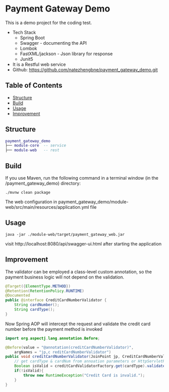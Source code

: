 # Payment Gateway Demo

This is a demo project for the coding test.
- Tech Stack
    - Spring Boot
    - Swagger - documenting the API
    - Lombok 
    - FastXML/jackson - Json library for response
    - Junit5
- It is a Restful web service
- Github: https://github.com/natezhengbne/payment_gateway_demo.git

## Table of Contents

- [Structure](#Structure)
- [Build](#Build)
- [Usage](#usage)
- [Improvement](#Improvement)

## Structure
``` lua
payment_gateway_demo
├── module-core  -- service
├── module-web   -- rest 
```

## Build

If you use Maven, run the following command in a terminal window (in the /payment_gateway_demo) directory:

```
./mvnw clean package
```

The web configuration in payment_gateway_demo/module-web/src/main/resources/application.yml file


## Usage

```
java -jar ./module-web/target/payment_gateway_web.jar
```

visit http://localhost:8080/api/swagger-ui.html after starting the application


## Improvement

The validator can be employed a class-level custom annotation, so the payment business logic will not depend on the validation.

``` java
@Target({ElementType.METHOD})
@Retention(RetentionPolicy.RUNTIME)
@Documented
public @interface CreditCardNumberValidator {
    String cardNumber();
	String cardType();
}
```

Now Spring AOP will intercept the request and validate the credit card number before the payment method is invoked
``` java
import org.aspectj.lang.annotation.Before;

@Before(value = "@annotation(creditCardNumberValidator)", 
    argNames = "jp,c reditCardNumberValidator")
public void creditCardNumberValidator(JoinPoint jp, CreditCardNumberValidator validtor){
    // get cardType & cardNum from annoation parameters or HttpServletRequest
    Boolean isValid = creditCardValidatorFactory.get(cardType).validate(cardNum);
    if(!isValid){
        throw new RuntimeException("Credit Card is invalid.");
    }
}
```
